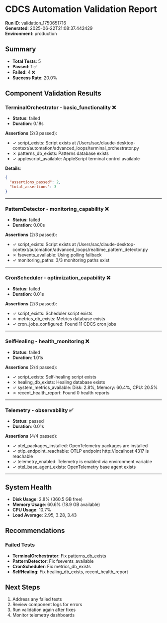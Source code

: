 # CDCS Automation Validation Report

**Run ID**: validation_1750651716  
**Generated**: 2025-06-22T21:08:37.442429  
**Environment**: production

## Summary

- **Total Tests**: 5
- **Passed**: 1 ✅
- **Failed**: 4 ❌
- **Success Rate**: 20.0%

## Component Validation Results

### TerminalOrchestrator - basic_functionality ❌

- **Status**: failed
- **Duration**: 0.18s

**Assertions** (2/3 passed):

- ✓ script_exists: Script exists at /Users/sac/claude-desktop-context/automation/advanced_loops/terminal_orchestrator.py
- ✗ patterns_db_exists: Patterns database exists
- ✓ applescript_available: AppleScript terminal control available

**Details**:
```json
{
  "assertions_passed": 2,
  "total_assertions": 3
}
```

---

### PatternDetector - monitoring_capability ❌

- **Status**: failed
- **Duration**: 0.00s

**Assertions** (2/3 passed):

- ✓ script_exists: Script exists at /Users/sac/claude-desktop-context/automation/advanced_loops/realtime_pattern_detector.py
- ✗ fsevents_available: Using polling fallback
- ✓ monitoring_paths: 3/3 monitoring paths exist

---

### CronScheduler - optimization_capability ❌

- **Status**: failed
- **Duration**: 0.01s

**Assertions** (2/3 passed):

- ✓ script_exists: Scheduler script exists
- ✗ metrics_db_exists: Metrics database exists
- ✓ cron_jobs_configured: Found 11 CDCS cron jobs

---

### SelfHealing - health_monitoring ❌

- **Status**: failed
- **Duration**: 1.01s

**Assertions** (2/4 passed):

- ✓ script_exists: Self-healing script exists
- ✗ healing_db_exists: Healing database exists
- ✓ system_metrics_available: Disk: 2.8%, Memory: 60.4%, CPU: 20.5%
- ✗ recent_health_report: Found 0 health reports

---

### Telemetry - observability ✅

- **Status**: passed
- **Duration**: 0.01s

**Assertions** (4/4 passed):

- ✓ otel_packages_installed: OpenTelemetry packages are installed
- ✓ otlp_endpoint_reachable: OTLP endpoint http://localhost:4317 is reachable
- ✓ telemetry_enabled: Telemetry is enabled via environment variable
- ✓ otel_base_agent_exists: OpenTelemetry base agent exists

---

## System Health

- **Disk Usage**: 2.8% (360.5 GB free)
- **Memory Usage**: 60.6% (18.9 GB available)
- **CPU Usage**: 10.7%
- **Load Average**: 2.95, 3.28, 3.43

## Recommendations

### Failed Tests

- **TerminalOrchestrator**: Fix patterns_db_exists
- **PatternDetector**: Fix fsevents_available
- **CronScheduler**: Fix metrics_db_exists
- **SelfHealing**: Fix healing_db_exists, recent_health_report

## Next Steps

1. Address any failed tests
2. Review component logs for errors
3. Run validation again after fixes
4. Monitor telemetry dashboards
